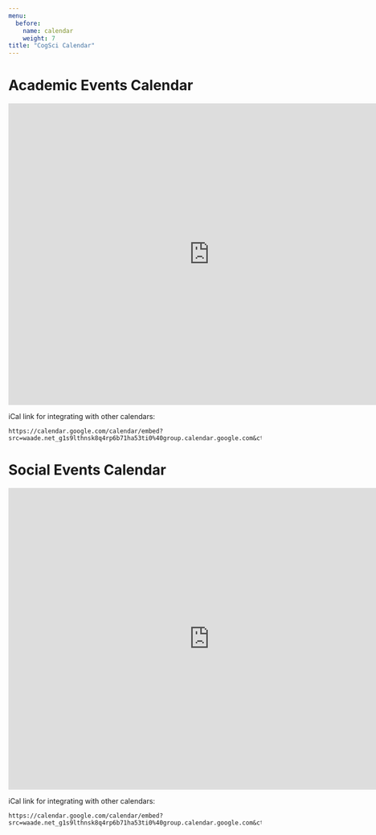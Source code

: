 ```yaml
---
menu:
  before:
    name: calendar
    weight: 7
title: "CogSci Calendar"
---
```


# Academic Events Calendar

<iframe src="https://calendar.google.com/calendar/embed?src=waade.net_g1s9lthnsk8q4rp6b71ha53ti0%40group.calendar.google.com&ctz=Europe%2FCopenhagen" style="border: 0" width="800" height="600" frameborder="0" scrolling="no"></iframe>

iCal link for integrating with other calendars:
```
https://calendar.google.com/calendar/embed?src=waade.net_g1s9lthnsk8q4rp6b71ha53ti0%40group.calendar.google.com&ctz=Europe%2FCopenhagen
```

# Social Events Calendar

<iframe src="https://calendar.google.com/calendar/embed?src=c_8g4lb84dncarav3o3ijscfdrno%40group.calendar.google.com&ctz=Europe%2FCopenhagen" style="border: 0" width="800" height="600" frameborder="0" scrolling="no"></iframe>

iCal link for integrating with other calendars:
```
https://calendar.google.com/calendar/embed?src=waade.net_g1s9lthnsk8q4rp6b71ha53ti0%40group.calendar.google.com&ctz=Europe%2FCopenhagen
```
